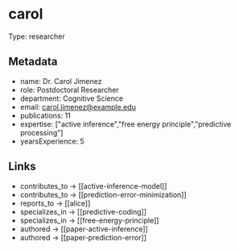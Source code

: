 # carol

Type: researcher

## Metadata

- name: Dr. Carol Jimenez
- role: Postdoctoral Researcher
- department: Cognitive Science
- email: carol.jimenez@example.edu
- publications: 11
- expertise: ["active inference","free energy principle","predictive processing"]
- yearsExperience: 5

## Links

- contributes_to -> [[active-inference-model]]
- contributes_to -> [[prediction-error-minimization]]
- reports_to -> [[alice]]
- specializes_in -> [[predictive-coding]]
- specializes_in -> [[free-energy-principle]]
- authored -> [[paper-active-inference]]
- authored -> [[paper-prediction-error]]
